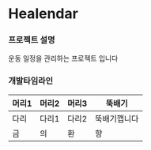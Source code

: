 # Healendar

### 프로젝트 설명
운동 일정을 관리하는 프로젝트 입니다

### 개발타임라인
머리1 | 머리2 | 머리3 | 뚝배기
---- | ---- | ---- | ----
다리 | 다리1 | 다리2 | 뚝배기깹니다
금 | 의 | 환 | 향